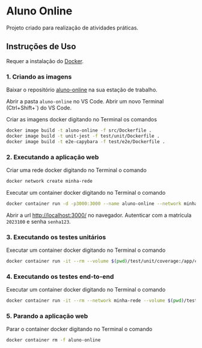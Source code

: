 # Aluno Online

Projeto criado para realização de atividades práticas.

## Instruções de Uso

Requer a instalação do [Docker](https://www.docker.com/).

### 1. Criando as imagens

Baixar o repositório [aluno-online](https://github.com/eamaya/aluno-online) na sua estação de trabalho.

Abrir a pasta `aluno-online` no VS Code. Abrir um novo Terminal (Ctrl+Shift+`) do VS Code.

Criar as imagens docker digitando no Terminal os comandos

```bash
docker image build -t aluno-online -f src/Dockerfile .
docker image build -t unit-jest -f test/unit/Dockerfile .
docker image build -t e2e-capybara -f test/e2e/Dockerfile .
```

### 2. Executando a aplicação web

Criar uma rede docker digitando no Terminal o comando

```bash
docker network create minha-rede
```

Executar um container docker digitando no Terminal o comando

```bash
docker container run -d -p3000:3000 --name aluno-online --network minha-rede aluno-online
```

Abrir a url <http://localhost:3000/> no navegador. Autenticar com a matrícula `2023100` e senha `senha123`.

### 3. Executando os testes unitários

Executar um container docker digitando no Terminal o comando

```bash
docker container run -it --rm --volume $(pwd)/test/unit/coverage:/app/coverage unit-jest
```

### 4. Executando os testes end-to-end

Executar um container docker digitando no Terminal o comando

```bash
docker container run -it --rm --network minha-rede --volume $(pwd)/test/e2e/reports:/app/reports e2e-capybara
```

### 5. Parando a aplicação web

Parar o container docker digitando no Terminal o comando

```bash
docker container rm -f aluno-online
```

